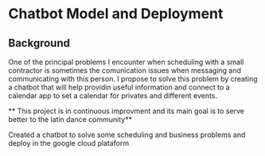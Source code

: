 # Chatbot Model and Deployment
##  Background
One of the principal problems I encounter when scheduling with a small contractor is sometimes the comunication issues when messaging and communicating with this person. I propose to solve this problem by creating a chatbot that will help providin useful information and connect to a calendar app to set a calendar for privates and different events. 

** This project is in continuous improvment and its main goal is to serve better to the latin dance community**

Created a chatbot to solve some scheduling and business problems and deploy in the google cloud plataform
